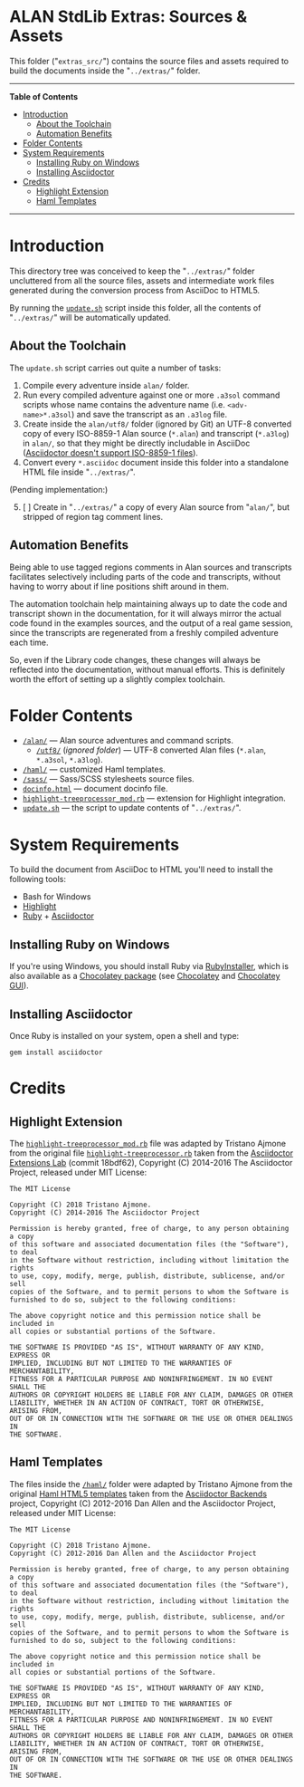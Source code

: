 # ALAN StdLib Extras: Sources & Assets

This folder ("`extras_src/`") contains the source files and assets required to build the documents inside the "`../extras/`" folder.


-----

**Table of Contents**

<!-- MarkdownTOC autolink="true" bracket="round" autoanchor="false" lowercase="only_ascii" uri_encoding="true" levels="1,2,3" -->

- [Introduction](#introduction)
    - [About the Toolchain](#about-the-toolchain)
    - [Automation Benefits](#automation-benefits)
- [Folder Contents](#folder-contents)
- [System Requirements](#system-requirements)
    - [Installing Ruby on Windows](#installing-ruby-on-windows)
    - [Installing Asciidoctor](#installing-asciidoctor)
- [Credits](#credits)
    - [Highlight Extension](#highlight-extension)
    - [Haml Templates](#haml-templates)

<!-- /MarkdownTOC -->

-----


# Introduction

This directory tree was conceived to keep the "`../extras/`" folder uncluttered from all the source files, assets and intermediate work files generated during the conversion process from AsciiDoc to HTML5.

By running the [`update.sh`](update.sh) script inside this folder, all the contents of "`../extras/`" will be automatically updated.

## About the Toolchain

The `update.sh` script carries out quite a number of tasks:

1. Compile every adventure inside `alan/` folder.
2. Run every compiled adventure against one or more `.a3sol` command scripts whose name contains the adventure name (i.e. `<adv-name>*.a3sol`) and save the transcript as an `.a3log` file.
3. Create inside the `alan/utf8/` folder (ignored by Git) an UTF-8 converted copy of every ISO-8859-1 Alan source (`*.alan`) and transcript (`*.a3log`) in `alan/`, so that they might be directly includable in AsciiDoc ([Asciidoctor doesn't support ISO-8859-1 files]).
4. Convert every `*.asciidoc` document inside this folder into a standalone HTML file inside "`../extras/`".

(Pending implementation:)

5. [ ] Create in "`../extras/`" a copy of every Alan source from "`alan/`", but stripped of region tag comment lines.

[Asciidoctor doesn't support ISO-8859-1 files]: https://github.com/asciidoctor/asciidoctor/issues/3248 "Read Issue #3248 for more info on this"

## Automation Benefits

Being able to use tagged regions comments in Alan sources and transcripts facilitates selectively including parts of the code and transcripts, without having to worry about if line positions shift around in them.

The automation toolchain help maintaining always up to date the code and transcript shown in the documentation, for it will always mirror the actual code found in the examples sources, and the output of a real game session, since the transcripts are regenerated from a freshly compiled adventure each time.

So, even if the Library code changes, these changes will always be reflected into the documentation, without manual efforts. This is definitely worth the effort of setting up a slightly complex toolchain.


# Folder Contents

- [`/alan/`][alan] — Alan source adventures and command scripts.
    + [`/utf8/`][utf8] (_ignored folder_) — UTF-8 converted Alan files (`*.alan`, `*.a3sol`, `*.a3log`).
- [`/haml/`][haml] — customized Haml templates.
- [`/sass/`][sass] — Sass/SCSS stylesheets source files.
- [`docinfo.html`][docinfo] — document docinfo file.
- [`highlight-treeprocessor_mod.rb`][rb] — extension for Highlight integration.
- [`update.sh`](update.sh) — the script to update contents of "`../extras/`".

# System Requirements

To build the document from AsciiDoc to HTML you'll need to install the following tools:

- Bash for Windows
- [Highlight]
- [Ruby] + [Asciidoctor]

## Installing Ruby on Windows

If you're using Windows, you should install Ruby via [RubyInstaller], which is also available as a [Chocolatey package][Choco Ruby] (see [Chocolatey] and [Chocolatey GUI]).

## Installing Asciidoctor

Once Ruby is installed on your system, open a shell and type:

    gem install asciidoctor


# Credits

## Highlight Extension

The [`highlight-treeprocessor_mod.rb`][rb] file was adapted by Tristano Ajmone from the original file [`highlight-treeprocessor.rb`][rb upstream] taken from the [Asciidoctor Extensions Lab] (commit 18bdf62), Copyright (C) 2014-2016
The Asciidoctor Project, released under MIT License:

    The MIT License

    Copyright (C) 2018 Tristano Ajmone.
    Copyright (C) 2014-2016 The Asciidoctor Project

    Permission is hereby granted, free of charge, to any person obtaining a copy
    of this software and associated documentation files (the "Software"), to deal
    in the Software without restriction, including without limitation the rights
    to use, copy, modify, merge, publish, distribute, sublicense, and/or sell
    copies of the Software, and to permit persons to whom the Software is
    furnished to do so, subject to the following conditions:

    The above copyright notice and this permission notice shall be included in
    all copies or substantial portions of the Software.

    THE SOFTWARE IS PROVIDED "AS IS", WITHOUT WARRANTY OF ANY KIND, EXPRESS OR
    IMPLIED, INCLUDING BUT NOT LIMITED TO THE WARRANTIES OF MERCHANTABILITY,
    FITNESS FOR A PARTICULAR PURPOSE AND NONINFRINGEMENT. IN NO EVENT SHALL THE
    AUTHORS OR COPYRIGHT HOLDERS BE LIABLE FOR ANY CLAIM, DAMAGES OR OTHER
    LIABILITY, WHETHER IN AN ACTION OF CONTRACT, TORT OR OTHERWISE, ARISING FROM,
    OUT OF OR IN CONNECTION WITH THE SOFTWARE OR THE USE OR OTHER DEALINGS IN
    THE SOFTWARE.

## Haml Templates

The files inside the [`/haml/`][haml] folder were adapted by Tristano Ajmone from the original [Haml HTML5 templates] taken from the
[Asciidoctor Backends] project, Copyright (C) 2012-2016 Dan Allen and the Asciidoctor Project, released under MIT License:

    The MIT License
    
    Copyright (C) 2018 Tristano Ajmone.
    Copyright (C) 2012-2016 Dan Allen and the Asciidoctor Project

    Permission is hereby granted, free of charge, to any person obtaining a copy
    of this software and associated documentation files (the "Software"), to deal
    in the Software without restriction, including without limitation the rights
    to use, copy, modify, merge, publish, distribute, sublicense, and/or sell
    copies of the Software, and to permit persons to whom the Software is
    furnished to do so, subject to the following conditions:

    The above copyright notice and this permission notice shall be included in
    all copies or substantial portions of the Software.

    THE SOFTWARE IS PROVIDED "AS IS", WITHOUT WARRANTY OF ANY KIND, EXPRESS OR
    IMPLIED, INCLUDING BUT NOT LIMITED TO THE WARRANTIES OF MERCHANTABILITY,
    FITNESS FOR A PARTICULAR PURPOSE AND NONINFRINGEMENT. IN NO EVENT SHALL THE
    AUTHORS OR COPYRIGHT HOLDERS BE LIABLE FOR ANY CLAIM, DAMAGES OR OTHER
    LIABILITY, WHETHER IN AN ACTION OF CONTRACT, TORT OR OTHERWISE, ARISING FROM,
    OUT OF OR IN CONNECTION WITH THE SOFTWARE OR THE USE OR OTHER DEALINGS IN
    THE SOFTWARE.


<!-----------------------------------------------------------------------------
                               REFERENCE LINKS                                
------------------------------------------------------------------------------>

<!-- proj files -->

[haml]: ./haml "Navigate to folder"
[alan]: ./alan/ "Navigate to folder"
[utf8]: ./alan/utf8/ "Navigate to folder"
[sass]: ./sass/ "Navigate to folder"
[docinfo]: ./docinfo.html
[rb]: ./highlight-treeprocessor_mod.rb


<!-- dependencies -->

[Chocolatey GUI]: https://chocolatey.org/packages/ChocolateyGUI
[Chocolatey]: https://chocolatey.org

[Ruby]: https://www.ruby-lang.org
[RubyInstaller]: https://rubyinstaller.org/downloads/
[Choco Ruby]: https://chocolatey.org/packages/ruby

[Asciidoctor]: https://github.com/asciidoctor/asciidoctor#installation
[Highlight]: http://www.andre-simon.de/zip/download.php


<!-- third party -->

[rb upstream]: https://github.com/asciidoctor/asciidoctor-extensions-lab/blob/18bdf62/lib/highlight-treeprocessor.rb
[Asciidoctor Extensions Lab]: https://github.com/asciidoctor/asciidoctor-extensions-lab/ "Visit the Asciidoctor Extensions Lab project"

[Asciidoctor Backends]: https://github.com/asciidoctor/asciidoctor-backends "Visit the Asciidoctor Backends project"
[Haml HTML5 templates]: https://github.com/asciidoctor/asciidoctor-backends/tree/master/haml/html5

<!-- EOF -->
